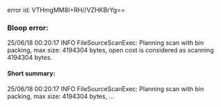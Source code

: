 error id: VTHmgMM8I+RH//VZHKBrYg==
### Bloop error:

25/06/18 00:20:17 INFO FileSourceScanExec: Planning scan with bin packing, max size: 4194304 bytes, open cost is considered as scanning 4194304 bytes.
#### Short summary: 

25/06/18 00:20:17 INFO FileSourceScanExec: Planning scan with bin packing, max size: 4194304 bytes, ...